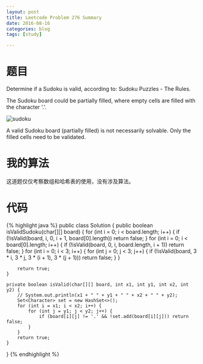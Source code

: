 ```yaml
---
layout: post
title: Leetcode Problem 276 Summary
date: 2016-08-16
categories: blog
tags: [study]

---
```


# 题目

Determine if a Sudoku is valid, according to: Sudoku Puzzles - The Rules.

The Sudoku board could be partially filled, where empty cells are filled with the character '.'.

![sudoku](http://upload.wikimedia.org/wikipedia/commons/thumb/f/ff/Sudoku-by-L2G-20050714.svg/250px-Sudoku-by-L2G-20050714.svg.png)

A valid Sudoku board (partially filled) is not necessarily solvable. Only the filled cells need to be validated.

# 我的算法

这道题仅仅考察数组和哈希表的使用，没有涉及算法。

# 代码

{% highlight java %}
public class Solution {
    public boolean isValidSudoku(char[][] board) {
        for (int i = 0; i < board.length; i++) {
            if (!isValid(board, i, 0, i + 1, board[0].length)) return false;
        }
        for (int i = 0; i < board[0].length; i++) {
            if (!isValid(board, 0, i, board.length, i + 1)) return false;
        }
        for (int i = 0; i < 3; i++) {
            for (int j = 0; j < 3; j++) {
                if (!isValid(board, 3 * i, 3 * j, 3 * (i + 1), 3 * (j + 1))) return false;
            }
        }
        
        return true;
    }
    
    private boolean isValid(char[][] board, int x1, int y1, int x2, int y2) {
        // System.out.println(x1 + " " + y1 + " " + x2 + " " + y2);
        Set<Character> set = new HashSet<>();
        for (int i = x1; i < x2; i++) {
            for (int j = y1; j < y2; j++) {
                if (board[i][j] != '.' && !set.add(board[i][j])) return false;
            }
        }
        return true;
    }
}
{% endhighlight %}